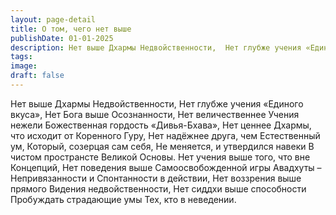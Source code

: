 ```yaml
---
layout: page-detail
title: О том, чего нет выше
publishDate: 01-01-2025
description: Нет выше Дхармы Недвойственности,  Нет глубже учения «Единого вкуса»,  Нет Бога выше Осознанности,  Нет величественнее Учения нежели  Божественная гордость «Дивья-Бхава»,  Нет ценнее Дхармы, что исходит от  Коренного Гуру,  Нет надёжнее друга, чем Естественный ум...
tags:
image:
draft: false
---
```

Нет выше Дхармы Недвойственности,  Нет глубже учения «Единого вкуса»,  Нет Бога выше Осознанности,  Нет величественнее Учения нежели  Божественная гордость «Дивья-Бхава»,  Нет ценнее Дхармы, что исходит от  Коренного Гуру,  Нет надёжнее друга, чем Естественный ум,  Который, созерцая сам себя,  Не меняется, и утвердился навеки  В чистом пространсте  Великой Основы.  Нет учения выше того, что вне  Концепций,  Нет поведения выше  Самоосвобожденной игры  Авадхуты –  Непривязанности и  Спонтанности в действии,  Нет воззрения выше прямого  Видения недвойственности,  Нет сиддхи выше способности  Пробуждать страдающие умы  Тех, кто в неведении.